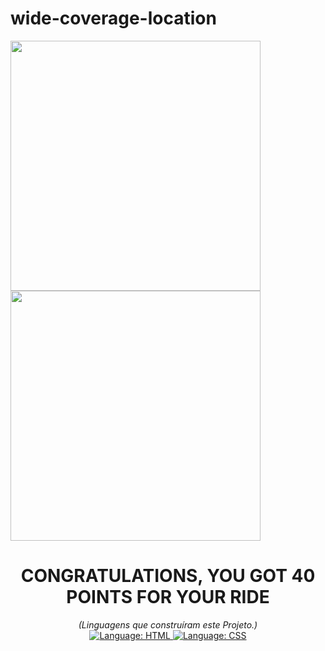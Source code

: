 # wide-coverage-location
 
 <div alig="center">
<img src="https://user-images.githubusercontent.com/97769685/168378285-5b14fa94-3c00-4a51-a5de-0d205133a10c.png" height="400">
<img src="https://user-images.githubusercontent.com/97769685/168375936-8f59b8c7-291a-4965-b19f-198eac75d854.png" height="400">
 
</div>
 
<h1 align="center">
CONGRATULATIONS, YOU GOT 40 POINTS FOR YOUR RIDE
</h1>

<div>
    <p align="center">
        <em>
            (Linguagens que construíram este Projeto.)<br>
        </em>
        <a href="#">
            <img src="https://img.shields.io/badge/HTML5-E34F26?style=for-the-badge&logo=html5&logoColor=white" alt="Language: HTML">
        </a>
        <a href="#">
            <img src="https://img.shields.io/badge/CSS-239120?&style=for-the-badge&logo=css3&logoColor=white" alt="Language: CSS">
        </a>  
    </p>
</div>

